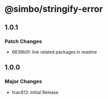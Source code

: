# @simbo/stringify-error

## 1.0.1

### Patch Changes

- 6639b0f: link related packages in readme

## 1.0.0

### Major Changes

- fcac612: Initial Release
